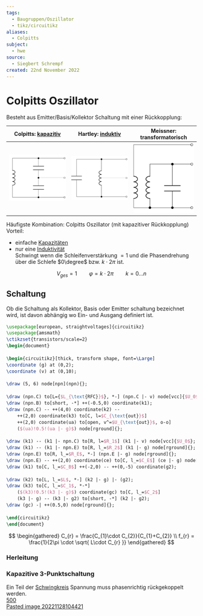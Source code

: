 ```yaml
---
tags:
  - Baugruppen/Oszillator
  - tikz/circuitikz
aliases:
  - Colpitts
subject:
  - hwe
source:
  - Siegbert Schrempf
created: 22nd November 2022
---
```


# Colpitts Oszillator

Besteht aus Emitter/Basis/Kollektor Schaltung mit einer Rückkopplung:

| Colpitts: [kapazitiv](../../Elektrotechnik/Kapazität.md) | Hartley: [induktiv](../../Elektrotechnik/Induktivitäten.md) | Meissner: transformatorisch                              |
| -------------------------------------------------------- | ----------------------------------------------------------- | -------------------------------------------------------- |
| ![invert_dark\|300](assets/ColpittsKapazitiv.svg)        | ![invert_dark\|300](assets/HartleyInduktiv.svg)             | ![invert_dark\|200](assets/meissnerTransfomatorisch.svg) |

Häufigste Kombination: Colpitts Oszillator (mit kapazitiver Rückkopplung)  
Vorteil: 
- einfache [Kapazitäten](../../Elektrotechnik/Kapazität.md)
- nur eine [Induktivität](../../Elektrotechnik/Induktivitäten.md)  
Schwingt wenn die Schleifenverstärkung $=1$ und die Phasendrehung über die Schlefe $0\degree$ bzw. $k\cdot2\pi$ ist.

$$V_{ges}=1 \qquad \varphi = k\cdot2\pi \qquad k=0\dots n$$

## Schaltung

Ob die Schaltung als Kollektor, Basis oder Emitter schaltung bezeichnet wird, ist davon abhängig wo Ein- und Ausgang definiert ist.


```tikz
\usepackage[european, straightvoltages]{circuitikz}
\usepackage{amsmath}
\ctikzset{transistors/scale=2}
\begin{document}

\begin{circuitikz}[thick, transform shape, font=\Large]
\coordinate (g) at (0,2);
\coordinate (v) at (0,10);

\draw (5, 6) node[npn](npn){};

\draw (npn.C) to[L={$L_{\text{RFC}}$}, *-] (npn.C |- v) node[vcc]{$U_0$};
\draw (npn.B) to[short, -*] ++(-0.5,0) coordinate(k1);
\draw (npn.C) -- ++(4,0) coordinate(k2) --
    ++(2,0) coordinate(k3) to[C, l=$C_{\text{out}}$]
    ++(2,0) coordinate(ua) to[open, v^=$U_{\text{out}}$, o-o]
    ($(ua)!0.5!(ua |- g)$) node[rground]{};

\draw (k1) -- (k1 |- npn.C) to[R, l=$R_1$] (k1 |- v) node[vcc]{$U_0$};
\draw (k1) -- (k1 |- npn.E) to[R, l_=$R_2$] (k1 |- g) node[rground]{};
\draw (npn.E) to[R, l_=$R_E$, *-] (npn.E |- g) node[rground]{};
\draw (npn.E) -- ++(2,0) coordinate(ce) to[C, l_=$C_E$] (ce |- g) node[rground]{};
\draw (k1) to[C, l_=$C_B$] ++(-2,0) -- ++(0,-5) coordinate(g2);

\draw (k2) to[L, l_=$L$, *-] (k2 |- g) |- (g2);
\draw (k3) to[C, l_=$C_1$, *-*]
    ($(k3)!0.5!(k3 |- g)$) coordinate(gc) to[C, l_=$C_2$]
    (k3 |- g) -- (k3 |- g2) to[short, -*] (k2 |- g2);
\draw (gc) -| ++(0.5,0) node[rground]{};

\end{circuitikz}
\end{document}
```

$$
\begin{gathered}
C_{r} = \frac{C_{1}\cdot C_{2}}{C_{1}+C_{2}} \\
f_{r} = \frac{1}{2\pi \cdot \sqrt{ L\cdot C_{r} }}
\end{gathered}
$$

### Herleitung

### Kapazitive 3-Punktschaltung

Ein Teil der [Schwingkreis](../../Physik/Schwingkreise.md) Spannung muss phasenrichtig rückgekoppelt werden.  
[500](../assets/ColpittsCalc.png)  
[Pasted image 20221128104421](../assets/ColpittsCalc2.png)
